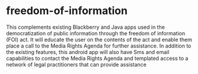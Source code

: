 freedom-of-information
======================

This complements existing Blackberry and Java apps used in the democratization of public information through the freedom of information (FOI) act. It will educate the user on the contents of the act and enable them place a call to the Media Rights Agenda for further assistance.  In addition to the existing features, this android app will also have Sms and email capabilities to contact the Media Rights Agenda and templated access to a network of legal practitioners that can provide assistance  
